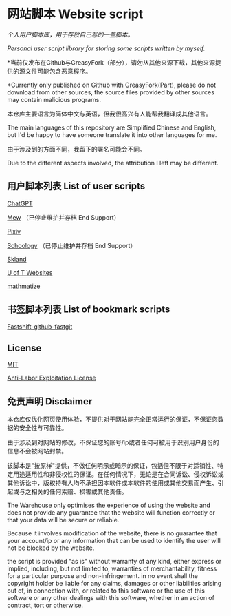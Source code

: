# 网站脚本 Website script

*个人用户脚本库，用于存放自己写的一些脚本。*

*Personal user script library for storing some scripts written by myself.*

*当前仅发布在Github与GreasyFork（部分），请勿从其他来源下载，其他来源提供的源文件可能包含恶意程序。

*Currently only published on Github with GreasyFork(Part), please do not download from other sources, the source files provided by other sources may contain malicious programs.

本仓库主要语言为简体中文与英语，但我很高兴有人能帮我翻译成其他语言。

The main languages of this repository are Simplified Chinese and English, but I'd be happy to have someone translate it into other languages for me.

由于涉及到的方面不同，我留下的署名可能会不同。

Due to the different aspects involved, the attribution I left may be different.

## 用户脚本列表 List of user scripts

[ChatGPT](/userjs/chatgpt/README.md)

[Mew](/userjs/mew/README.md) （已停止维护并存档 End Support）

[Pixiv](/userjs/pixiv/README.md)

[Schoology](/userjs/schoology/README.md) （已停止维护并存档 End Support）

[Skland](/userjs/skland/README.md)

[U of T Websites](/userjs/UofT/README.md)

[mathmatize](/userjs/mathmatize/README.md)

## 书签脚本列表 List of bookmark scripts

[Fastshift-github-fastgit](/markjs/Fastshift-github-fastgit)

## License

[MIT](/LICENSE)

[Anti-Labor Exploitation License](/Additional_LICENSE)

## 免责声明 Disclaimer

本仓库仅优化网页使用体验，不提供对于网站能完全正常运行的保证，不保证您数据的安全性与可靠性。

由于涉及到对网站的修改，不保证您的账号/ip或者任何可被用于识别用户身份的信息不会被网站封禁。

该脚本是"按原样"提供，不做任何明示或暗示的保证，包括但不限于对适销性、特定用途适用性和非侵权性的保证。在任何情况下，无论是在合同诉讼、侵权诉讼或其他诉讼中，版权持有人均不承担因本软件或本软件的使用或其他交易而产生、引起或与之相关的任何索赔、损害或其他责任。

The Warehouse only optimises the experience of using the website and does not provide any guarantee that the website will function correctly or that your data will be secure or reliable.

Because it involves modification of the website, there is no guarantee that your account/ip or any information that can be used to identify the user will not be blocked by the website.

the script is provided "as is" without warranty of any kind, either express or implied, including, but not limited to, warranties of merchantability, fitness for a particular purpose and non-infringement. in no event shall the copyright holder be liable for any claims, damages or other liabilities arising out of, in connection with, or related to this software or the use of this software or any other dealings with this software, whether in an action of contract, tort or otherwise.
